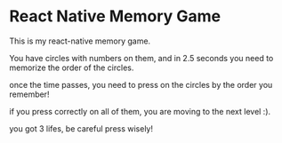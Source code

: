 # React Native Memory Game
 <p>This is my react-native memory game.</p>
 <p>You have circles with numbers on them, and in 2.5 seconds you need to memorize the order of the circles.</p>
 <p>once the time passes, you need to press on the circles by the order you remember!</p>
 <p>if you press correctly on all of them, you are moving to the next level :).</p>
 <p>you got 3 lifes, be careful press wisely!</p>
 
 
